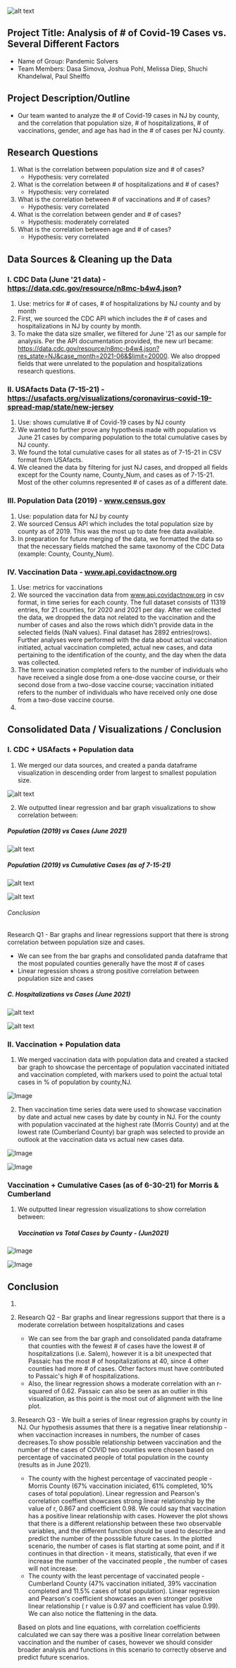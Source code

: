 ![alt text](https://github.com/melissadiep94/covid19-project/blob/main/Images/Covid_image2.png?raw=true)

## Project Title: Analysis of # of Covid-19 Cases vs. Several Different Factors
* Name of Group: Pandemic Solvers
* Team Members: Dasa Simova, Joshua Pohl, Melissa Diep, Shuchi Khandelwal, Paul Shelffo

## Project Description/Outline
* Our team wanted to analyze the # of Covid-19 cases in NJ by county, and the correlation that population size, # of hospitalizations, # of vaccinations, gender, and age has had in the # of cases per NJ county.

## Research Questions
1. What is the correlation between population size and # of cases?
    - Hypothesis: very correlated
2. What is the correlation between # of hospitalizations and # of cases?
    - Hypothesis: very correlated
3. What is the correlation between # of vaccinations and # of cases?
    - Hypothesis: very correlated
4. What is the correlation between gender and # of cases?
    - Hypothesis: moderately correlated
6. What is the correlation between age and # of cases?
    - Hypothesis: very correlated


## Data Sources & Cleaning up the Data
### I. CDC Data (June '21 data) - https://data.cdc.gov/resource/n8mc-b4w4.json?
1.  Use: metrics for # of cases, # of hospitalizations by NJ county and by month 
2.  First, we sourced the CDC API which includes the # of cases and hospitalizations in NJ by county by month.
3. To make the data size smaller, we filtered for June '21 as our sample for analysis. Per the API documentation provided, the new url became: https://data.cdc.gov/resource/n8mc-b4w4.json?res_state=NJ&case_month=2021-06&$limit=20000. We also dropped fields that were unrelated to the population and hospitalizations research questions.


### II. USAfacts Data (7-15-21) - https://usafacts.org/visualizations/coronavirus-covid-19-spread-map/state/new-jersey
1.  Use: shows cumulative # of Covid-19 cases by NJ county
2.  We wanted to further prove any hypothesis made with population vs June 21 cases by comparing population to the total cumulative cases by NJ county. 
3. We found the total cumulative cases for all states as of 7-15-21 in CSV format from USAfacts.
4. We cleaned the data by filtering for just NJ cases, and dropped all fields except for the County name, County_Num, and cases as of 7-15-21. Most of the other columns represented # of cases as of a different date.

### III. Population Data (2019) - www.census.gov
1.  Use: population data for NJ by county    
2.  We sourced Census API which includes the total population size by county as of 2019. This was the most up to date free data available.
3. In preparation for future merging of the data, we formatted the data so that the necessary fields matched the same taxonomy of the CDC Data (example: County, County_Num).


### IV. Vaccination Data - www.api.covidactnow.org
1.  Use: metrics for vaccinations 
2.  We sourced the vaccination data from www.api.covidactnow.org in csv format, in time series for each county. The full dataset consists of 11319 entries, for 21 counties, for 2020 and 2021 per day. After we collected the data, we dropped the data not related to the vaccination and the number of cases and also the rows which didn't provide data in the selected fields (NaN values). Final dataset has 2892 entries(rows). Further analyses were performed with the data about actual vaccination initiated, actual vaccination completed, actual new cases, and data pertaining to the identification of the county, and the day when the data was collected. 
3.  The term vaccination completed refers to the number of individuals who have received a single dose from a one-dose vaccine course,  or their second dose from a two-dose vaccine course; vaccination initiated refers to the number of individuals who have received only one dose from a two-dose vaccine course.
4. 

## Consolidated Data / Visualizations / Conclusion
### I. CDC + USAfacts + Population data
1.  We merged our data sources, and created a panda dataframe visualization in descending order from largest to smallest population size.

![alt text](https://github.com/melissadiep94/covid19-project/blob/main/Images/Consolidated_df.PNG?raw=true)

2. We outputted linear regression and bar graph visualizations to show correlation between:

  ##### Population (2019) vs Cases (June 2021)

![alt text](https://github.com/melissadiep94/covid19-project/blob/main/Images/LinRegression_population_vs_num_June21_cases.PNG?raw=true)

   ##### Population (2019) vs Cumulative Cases (as of 7-15-21)


![alt text](https://github.com/melissadiep94/covid19-project/blob/main/Images/Census_population_total_cases_USAfacts.PNG?raw=true)

![alt text](https://github.com/melissadiep94/covid19-project/blob/main/Images/LinRegression_population_vs_total%20YTD%20cases.PNG?raw=true)   
   
   ###### Conclusion
   
   Research Q1 - Bar graphs and linear regressions support that there is strong correlation between population size and cases.
   * We can see from the bar graphs and consolidated panda dataframe that the most populated counties generally have the most # of cases
   * Linear regression shows a strong positive correlation between population size and cases
   
   ##### C. Hospitalizations vs Cases (June 2021)

![alt text](https://github.com/melissadiep94/covid19-project/blob/main/Images/CDC_hosp_and_num_cases_NJ_June%202021.png?raw=true)

![alt text](https://github.com/melissadiep94/covid19-project/blob/main/Images/LinRegression_hosp_vs_num_June21_casesv2.PNG?raw=true)



### II. Vaccination + Population data
1. We merged vaccination data with population data and created a stacked bar graph to showcase the  percentage of population vaccinated initiated and vaccination completed, with markers used to point the actual total cases in % of population by county,NJ.  

![Image](Images/Vaccination_counties_NJ_Jun2021.png) 

2. Then vaccination time series data were used to showcase vaccination by date and  actual new cases by date by county in NJ. For the county with population vaccinated at the highest rate (Morris County) and at the lowest rate (Cumberland County) bar graph was selected to provide an outlook at the vaccination data vs actual new cases data.

![Image](Images/Vaccinaction_Morris.png)

![Image](Images/Vaccinaction_Cumberland.png)

### Vaccination + Cumulative Cases (as of 6-30-21) for Morris & Cumberland 

1. We outputted linear regression visualizations to show correlation between:
   #####  Vaccination vs Total Cases by County - (Jun2021)
    
![Image](Images/Linear_regr_Vaccinaction_Morris.png)

![Image](Images/Linear_regr_Vaccinaction_Cumberland.png)


## Conclusion
1. 
2. Research Q2 - Bar graphs and linear regressions support that there is a moderate correlation between hospitalizations and cases
   *  We can see from the bar graph and consolidated panda dataframe that counties with the fewest # of cases have the lowest # of hospitalizations (i.e. Salem), however it is a bit unexpected that Passaic has the most # of hospitalizations at 40, since 4 other counties had more # of cases. Other factors must have contributed to Passaic's high # of hospitalizations.
   *  Also, the linear regression shows a moderate correlation with an r-squared of 0.62. Passaic can also be seen as an outlier in this visualization, as this point is the most out of alignment with the line plot. 
3. Research Q3 - We built a series of linear regression graphs by county in NJ. Our hypothesis assumes that there is a negative linear relationship - when vaccinaction increases in numbers, the number of cases decreases.To show possible relationship between vaccination and the number of the cases of COVID two counties were chosen based on percentage of vaccinated people of total population in the county (results as in June 2021). 
    * The county with the highest percentage of vaccinated people - Morris County (67% vaccination iniciated, 61% completed, 10% cases of total population). Linear regression and Pearson's correlation coeffient showcases strong linear relationship by the value of r, 0.867 and coefficient 0.98. We could say that vaccination has a positive linear relationship with cases. However the plot shows that there is a different relationship between these two observable variables, and the different function should be used to describe and predict the number of the posssible future cases. In the plotted scenario, the number of cases is flat starting at some point, and if it continues in that direction - it means, statistically, that even if we increase the number of the vaccinated people , the number of cases will not increase. 
    * The county with the least percentage of vaccinated people - Cumberland County (47% vaccination initiated, 39% vaccination completed and 11.5% cases of total population). Linear regression and Pearson's coefficient showcases an even stronger positive linear relationship ( r value is 0.97 and coefficient has value 0.99).
    We can also notice the flattening in the data.

    Based on plots and line equations, with correlation coefficients calculated we can say there was a positive linear correlation between vaccination and the number of cases, however we should consider broader analysis and functions in this scenario to correctly observe and predict future scenarios. 
